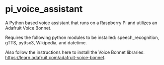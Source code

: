 # pi_voice_assistant
A Python based voice assistant that runs on a Raspberry Pi and utilizes an Adafruit Voice Bonnet. 

Requires the following python modules to be installed: speech_recognition, gTTS, pyttsx3, Wikipedia, and datetime. 

Also follow the instructions here to install the Voice Bonnet libraries: https://learn.adafruit.com/adafruit-voice-bonnet. 
